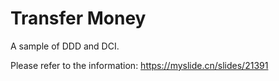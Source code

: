 # Transfer Money

A sample of DDD and DCI.

Please refer to the information: https://myslide.cn/slides/21391





